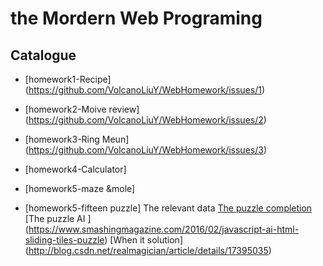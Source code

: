 # the Mordern Web Programing


##  Catalogue


* [homework1-Recipe] (https://github.com/VolcanoLiuY/WebHomework/issues/1)

* [homework2-Moive review] (https://github.com/VolcanoLiuY/WebHomework/issues/2)

* [homework3-Ring Meun] (https://github.com/VolcanoLiuY/WebHomework/issues/3)

* [homework4-Calculator] 
* [homework5-maze &mole]
* [homework5-fifteen puzzle] 
  The relevant data 
  [The puzzle completion](https://www.sitepoint.com/image-manipulation-with-html5-canvas-a-sliding-puzzle-2/)
	[The puzzle AI ] (https://www.smashingmagazine.com/2016/02/javascript-ai-html-sliding-tiles-puzzle)
	[When it solution] (http://blog.csdn.net/realmagician/article/details/17395035)

